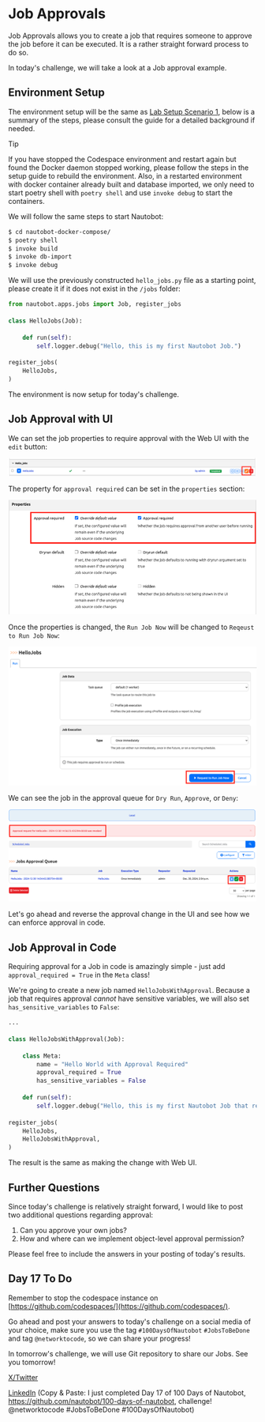 # Job Approvals

Job Approvals allows you to create a job that requires someone to approve the job before it can be executed. It is a rather straight forward process to do so. 

In today's challenge, we will take a look at a Job approval example. 

## Environment Setup

The environment setup will be the same as [Lab Setup Scenario 1](../Lab_Setup/scenario_1_setup/README.md), below is a summary of the steps, please consult the guide for a detailed background if needed. 

> [!TIP]
> If you have stopped the Codespace environment and restart again but found the Docker daemon stopped working, please follow the steps in the setup guide to rebuild the environment. 
> Also, in a restarted environment with docker container already built and database imported, we only need to start poetry shell with `poetry shell` and use `invoke debug` to start the containers. 

We will follow the same steps to start Nautobot: 

```sh
$ cd nautobot-docker-compose/
$ poetry shell
$ invoke build
$ invoke db-import
$ invoke debug
```

We will use the previously constructed `hello_jobs.py` file as a starting point, please create it if it does not exist in the `/jobs` folder: 

```python
from nautobot.apps.jobs import Job, register_jobs

class HelloJobs(Job):

    def run(self):
        self.logger.debug("Hello, this is my first Nautobot Job.")

register_jobs(
    HelloJobs,
)
```

The environment is now setup for today's challenge.  

## Job Approval with UI

We can set the job properties to require approval with the Web UI with the `edit` button: 

![job_approval_1](images/job_approval_1.png)

The property for `approval required` can be set in the `properties` section: 

![job_approval_2](images/job_approval_2.png)

Once the properties is changed, the `Run Job Now` will be changed to `Reqeust to Run Job Now`: 

![job_approval_3](images/job_approval_3.png)

We can see the job in the approval queue for `Dry Run`, `Approve`, or `Deny`: 

![job_approval_4](images/job_approval_4.png)

Let's go ahead and reverse the approval change in the UI and see how we can enforce approval in code. 

## Job Approval in Code

Requiring approval for a Job in code is amazingly simple - just add `approval_required = True` in the `Meta` class!

We're going to create a new job named `HelloJobsWithApproval`.  Because a job that requires approval *cannot* have 
sensitive variables, we will also set `has_sensitive_variables` to `False`:

```python
...

class HelloJobsWithApproval(Job):

    class Meta: 
        name = "Hello World with Approval Required"
        approval_required = True
        has_sensitive_variables = False

    def run(self):
        self.logger.debug("Hello, this is my first Nautobot Job that requires approval.")

register_jobs(
    HelloJobs,
    HelloJobsWithApproval,
)
```

The result is the same as making the change with Web UI. 

## Further Questions

Since today's challenge is relatively straight forward, I would like to post two additional questions regarding approval: 

1. Can you approve your own jobs? 
2. How and where can we implement object-level approval permission? 

Please feel free to include the answers in your posting of today's results. 

## Day 17 To Do

Remember to stop the codespace instance on [https://github.com/codespaces/](https://github.com/codespaces/). 

Go ahead and post your answers to today's challenge on a social media of your choice, make sure you use the tag `#100DaysOfNautobot` `#JobsToBeDone` and tag `@networktocode`, so we can share your progress! 

In tomorrow's challenge, we will use Git repository to share our Jobs. See you tomorrow! 

[X/Twitter](<https://twitter.com/intent/tweet?url=https://github.com/nautobot/100-days-of-nautobot&text=I+just+completed+Day+17+of+the+100+days+of+nautobot+!&hashtags=100DaysOfNautobot,JobsToBeDone>)

[LinkedIn](https://www.linkedin.com/) (Copy & Paste: I just completed Day 17 of 100 Days of Nautobot, https://github.com/nautobot/100-days-of-nautobot, challenge! @networktocode #JobsToBeDone #100DaysOfNautobot)

